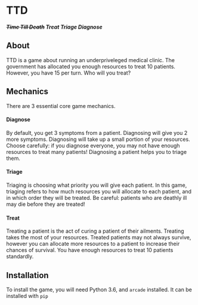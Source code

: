# TTD

***~~Time Till Death~~
Treat Triage Diagnose***

## About

TTD is a game about running an underpriveleged medical clinic.
The government has allocated you enough resources to treat 10 patients.
However, you have 15 per turn. Who will you treat?

## Mechanics

There are 3 essential core game mechanics.

#### Diagnose

By default, you get 3 symptoms from a patient. Diagnosing will give you 2 more symptoms.
Diagnosing will take up a small portion of your resources. Choose carefully: if you diagnose everyone,
you may not have enough resources to treat many patients! Diagnosing a patient helps you
to triage them.

#### Triage

Triaging is choosing what priority you will give each patient. In this game, triaging refers to
how much resources you will allocate to each patient, and in which order they will be treated.
Be careful: patients who are deathly ill may die before they are treated!

#### Treat
Treating a patient is the act of curing a patient of their ailments. Treating takes the most of your
resources. Treated patients may not always survive, however you can allocate more resources to a 
patient to increase their chances of survival. You have enough resources to treat 10 patients
standardly.


## Installation
To install the game, you will need Python 3.6, and `arcade` installed. It can be installed with
`pip`